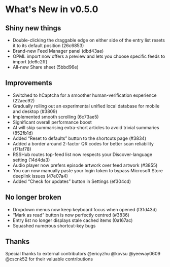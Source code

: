 # What's New in v0.5.0

## Shiny new things

- Double-clicking the draggable edge on either side of the entry list resets it to its default position (26c6853)
- Brand-new Feed Manager panel (dbd43ae)
- OPML import now offers a preview and lets you choose specific feeds to import (de6c2ff)
- All-new Share sheet (5bbd96e)

## Improvements

- Switched to hCaptcha for a smoother human-verification experience (22aec92)
- Gradually rolling out an experimental unified local database for mobile and desktop (#3809)
- Implemented smooth scrolling (6c73ae5)
- Significant overall performance boost
- AI will skip summarising extra-short articles to avoid trivial summaries (852fb1d)
- Added “Reset to defaults” button to the shortcuts page (#3834)
- Added a border around 2-factor QR codes for better scan reliability (f7faf78)
- RSSHub routes top-feed list now respects your Discover-language setting (14d4da3)
- Audio player now prefers episode artwork over feed artwork (#3855)
- You can now manually paste your login token to bypass Microsoft Store deeplink issues (47e07a4)
- Added “Check for updates” button in Settings (ef304cd)

## No longer broken

- Dropdown menus now keep keyboard focus when opened (f31d43d)
- “Mark as read” button is now perfectly centred (#3836)
- Entry list no longer displays stale cached items (0a167ac)
- Squashed numerous shortcut-key bugs

## Thanks

Special thanks to external contributors @ericyzhu @kovsu @yeeway0609 @cscnk52 for their valuable contributions
